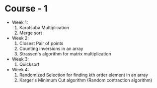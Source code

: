 # Course - 1

- Week 1:
    1. Karatsuba Multiplication
    1. Merge sort
- Week 2:
    1. Closest Pair of points
    1. Counting inversions in an array
    1. Strassen's algorithm for matrix multiplication
- Week 3:
    1. Quicksort
- Week 4:
    1. Randomized Selection for finding kth order element in an array
    1. Karger's Minimum Cut algorithm (Random contraction algorithm)
